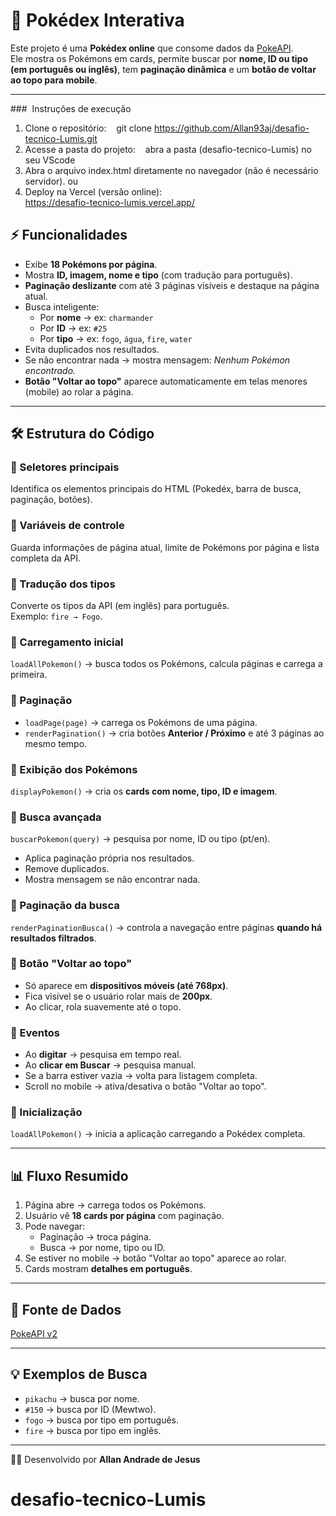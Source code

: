 # 📖 Pokédex Interativa

Este projeto é uma **Pokédex online** que consome dados da [PokeAPI](https://pokeapi.co/).  
Ele mostra os Pokémons em cards, permite buscar por **nome, ID ou tipo (em português ou inglês)**, tem **paginação dinâmica** e um **botão de voltar ao topo para mobile**.

---

###  Instruções de execução
1. Clone o repositório:
   git clone https://github.com/Allan93aj/desafio-tecnico-Lumis.git
2. Acesse a pasta do projeto:
   abra a pasta (desafio-tecnico-Lumis) no seu VScode
3. Abra o arquivo index.html diretamente no navegador (não é necessário servidor). 
ou
4. Deploy na Vercel (versão online):  
https://desafio-tecnico-lumis.vercel.app/

## ⚡ Funcionalidades
- Exibe **18 Pokémons por página**.
- Mostra **ID, imagem, nome e tipo** (com tradução para português).
- **Paginação deslizante** com até 3 páginas visíveis e destaque na página atual.
- Busca inteligente:
  - Por **nome** → ex: `charmander`
  - Por **ID** → ex: `#25`
  - Por **tipo** → ex: `fogo`, `água`, `fire`, `water`
- Evita duplicados nos resultados.
- Se não encontrar nada → mostra mensagem: *Nenhum Pokémon encontrado.*
- **Botão "Voltar ao topo"** aparece automaticamente em telas menores (mobile) ao rolar a página.

---

## 🛠️ Estrutura do Código

### 🔹 Seletores principais
Identifica os elementos principais do HTML (Pokedéx, barra de busca, paginação, botões).

### 🔹 Variáveis de controle
Guarda informações de página atual, limite de Pokémons por página e lista completa da API.

### 🔹 Tradução dos tipos
Converte os tipos da API (em inglês) para português.  
Exemplo: `fire → Fogo`.

### 🔹 Carregamento inicial
`loadAllPokemon()` → busca todos os Pokémons, calcula páginas e carrega a primeira.

### 🔹 Paginação
- `loadPage(page)` → carrega os Pokémons de uma página.  
- `renderPagination()` → cria botões **Anterior / Próximo** e até 3 páginas ao mesmo tempo.

### 🔹 Exibição dos Pokémons
`displayPokemon()` → cria os **cards com nome, tipo, ID e imagem**.

### 🔹 Busca avançada
`buscarPokemon(query)` → pesquisa por nome, ID ou tipo (pt/en).  
- Aplica paginação própria nos resultados.  
- Remove duplicados.  
- Mostra mensagem se não encontrar nada.

### 🔹 Paginação da busca
`renderPaginationBusca()` → controla a navegação entre páginas **quando há resultados filtrados**.

### 🔹 Botão "Voltar ao topo"
- Só aparece em **dispositivos móveis (até 768px)**.  
- Fica visível se o usuário rolar mais de **200px**.  
- Ao clicar, rola suavemente até o topo.

### 🔹 Eventos
- Ao **digitar** → pesquisa em tempo real.  
- Ao **clicar em Buscar** → pesquisa manual.  
- Se a barra estiver vazia → volta para listagem completa.  
- Scroll no mobile → ativa/desativa o botão "Voltar ao topo".

### 🔹 Inicialização
`loadAllPokemon()` → inicia a aplicação carregando a Pokédex completa.

---

## 📊 Fluxo Resumido

1. Página abre → carrega todos os Pokémons.  
2. Usuário vê **18 cards por página** com paginação.  
3. Pode navegar:  
   - Paginação → troca página.  
   - Busca → por nome, tipo ou ID.  
4. Se estiver no mobile → botão "Voltar ao topo" aparece ao rolar.  
5. Cards mostram **detalhes em português**.

---

## 🔗 Fonte de Dados
[PokeAPI v2](https://pokeapi.co/)

---

## 💡 Exemplos de Busca
- `pikachu` → busca por nome.  
- `#150` → busca por ID (Mewtwo).  
- `fogo` → busca por tipo em português.  
- `fire` → busca por tipo em inglês.  

---

👨‍💻 Desenvolvido por **Allan Andrade de Jesus**
# desafio-tecnico-Lumis
